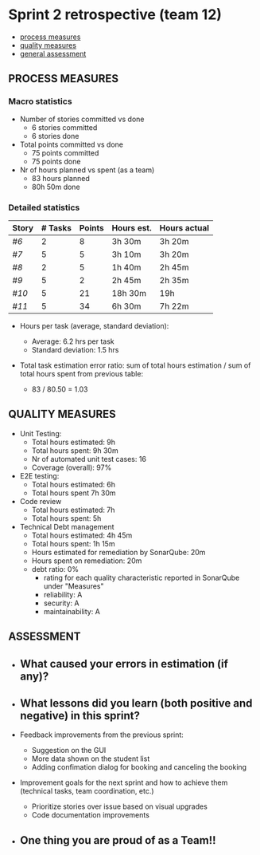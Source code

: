 Sprint 2 retrospective (team 12)
=====================================

- [process measures](#process-measures)
- [quality measures](#quality-measures)
- [general assessment](#assessment)

## PROCESS MEASURES 

### Macro statistics

- Number of stories committed vs done  
    - 6 stories committed
    - 6 stories done
- Total points committed vs done
    - 75 points committed
    - 75 points done
- Nr of hours planned vs spent (as a team)
    - 83 hours planned
    - 80h 50m done


### Detailed statistics

| Story  | # Tasks | Points | Hours est. | Hours actual |
|--------|---------|--------|------------|--------------|
| _#6_   |    2     |    8  | 3h 30m     | 3h 20m       |
| _#7_   |    5     |   5   | 3h 10m     | 3h 20m       |
| _#8_   |     2    |    5  | 1h 40m     | 2h 45m       |
| _#9_   |     5    |    2  | 2h 45m     | 2h 35m       |
| _#10_  |     5    |    21 | 18h 30m    | 19h          |
| _#11_  |    5     |    34 | 6h 30m     | 7h 22m       |


- Hours per task (average, standard deviation):
    - Average: 6.2 hrs per task
    - Standard deviation: 1.5 hrs

- Total task estimation error ratio: sum of total hours estimation / sum of total hours spent from previous table:
    -  83 / 80.50 =  1.03

## QUALITY MEASURES 

- Unit Testing:
  - Total hours estimated: 9h
  - Total hours spent: 9h 30m
  - Nr of automated unit test cases: 16
  - Coverage (overall): 97%
- E2E testing:
  - Total hours estimated: 6h
  - Total hours spent 7h 30m
- Code review 
  - Total hours estimated: 7h
  - Total hours spent: 5h
- Technical Debt management
  - Total hours estimated: 4h 45m
  - Total hours spent: 1h 15m
  - Hours estimated for remediation by SonarQube: 20m
  - Hours spent on remediation: 20m
  - debt ratio: 0%
    - rating for each quality characteristic reported in SonarQube under "Measures"
    - reliability: A
    - security: A
    - maintainability: A

## ASSESSMENT

- What caused your errors in estimation (if any)?
    - 

- What lessons did you learn (both positive and negative) in this sprint?
    - 
    
- Feedback improvements from the previous sprint: 
    - Suggestion on the GUI
    - More data shown on the student list
    - Adding confimation dialog for booking and canceling the booking 

- Improvement goals for the next sprint and how to achieve them (technical tasks, team coordination, etc.)
    - Prioritize stories over issue based on visual upgrades
    - Code documentation improvements 

- One thing you are proud of as a Team!!
    - 
    
  
